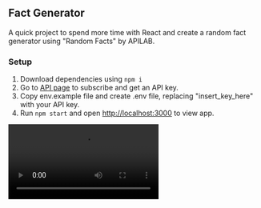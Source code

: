 ## Fact Generator

A quick project to spend more time with React and create a random fact generator using "Random Facts" by APILAB.

### Setup

1. Download dependencies using `npm i`
2. Go to [API page](https://rapidapi.com/APILAB/api/random-facts2) to subscribe and get an API key.
3. Copy env.example file and create .env file, replacing "insert_key_here" with your API key.
4. Run `npm start` and open [http://localhost:3000](http://localhost:3000) to view app.

![](facts.webm)